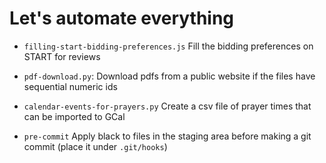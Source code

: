 # Let's automate everything

- `filling-start-bidding-preferences.js`
Fill the bidding preferences on START for reviews

- `pdf-download.py`:
Download pdfs from a public website if the files have sequential numeric ids

- `calendar-events-for-prayers.py`
Create a csv file of prayer times that can be imported to GCal

- `pre-commit`
Apply black to files in the staging area before making a git commit (place it under `.git/hooks`)

